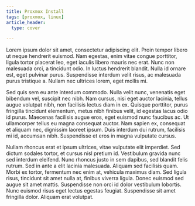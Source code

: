 ```yaml
---
title: Proxmox Install
tags: [proxmox, linux]
article_header:
  type: cover
  
---
```


Lorem ipsum dolor sit amet, consectetur adipiscing elit. Proin tempor libero ut neque hendrerit euismod. Nam egestas, enim vitae congue porttitor, ligula tortor placerat leo, eget iaculis libero mauris nec erat. Nunc non malesuada orci, a tincidunt odio. In luctus hendrerit blandit. Nulla id ornare est, eget pulvinar purus. Suspendisse interdum velit risus, ac malesuada purus tristique a. Nullam nec ultrices lorem, eget mollis mi.

Sed quis sem eu ante interdum commodo. Nulla velit nunc, venenatis eget bibendum vel, suscipit nec nibh. Nam cursus, nisi eget auctor lacinia, tellus augue volutpat nibh, non facilisis lectus diam in ex. Quisque porttitor, purus fringilla tincidunt elementum, metus nibh finibus velit, id egestas lacus odio id purus. Maecenas facilisis augue eros, eget euismod nunc faucibus ac. Ut ullamcorper tellus eu magna consequat auctor. Nam sapien ex, consequat et aliquam nec, dignissim laoreet ipsum. Duis interdum dui rutrum, facilisis mi id, accumsan nibh. Suspendisse et eros in magna vulputate cursus.

Nullam rhoncus erat et ipsum ultrices, vitae vulputate elit imperdiet. Sed dictum sodales tortor, et cursus nisl pretium id. Vestibulum gravida nunc sed interdum eleifend. Nunc rhoncus justo in sem dapibus, sed blandit felis rutrum. Sed in ante a elit lacinia malesuada. Aliquam sed facilisis quam. Morbi ex tortor, fermentum nec enim at, vehicula maximus diam. Sed ligula risus, tincidunt sit amet nulla at, finibus viverra ligula. Donec euismod sed augue sit amet mattis. Suspendisse non orci id dolor vestibulum lobortis. Nunc euismod risus eget lectus egestas feugiat. Suspendisse sit amet fringilla dolor. Aliquam erat volutpat.


<!--more-->

